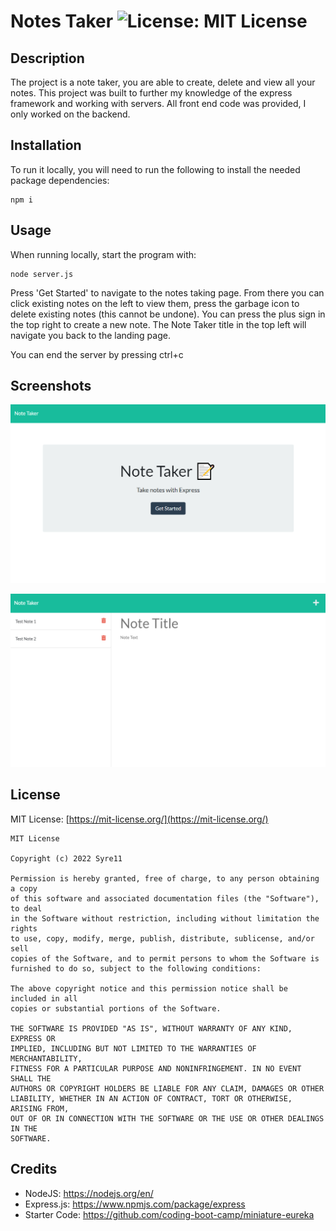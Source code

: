 # Notes Taker ![License: MIT License](https://img.shields.io/badge/License-MIT-yellow.svg)


## Description

The project is a note taker, you are able to create, delete and view all your notes. This project was built to further my knowledge of the express framework and working with servers. All front end code was provided, I only worked on the backend.

## Installation

To run it locally, you will need to run the following to install the needed package dependencies:
  
    npm i

## Usage

When running locally, start the program with:

    node server.js

Press 'Get Started' to navigate to the notes taking page. From there you can click existing notes on the left to view them, press the garbage icon to delete existing notes (this cannot be undone). You can press the plus sign in the top right to create a new note. The Note Taker title in the top left will navigate you back to the landing page.

You can end the server by pressing ctrl+c

## Screenshots

![Screenshot 1](img/Screenshot%202022-12-11%20134939.png)

![Screenshot 2](img/Screenshot%202022-12-11%20135039.png)

## License

MIT License: [https://mit-license.org/](https://mit-license.org/)

    MIT License

    Copyright (c) 2022 Syre11
    
    Permission is hereby granted, free of charge, to any person obtaining a copy
    of this software and associated documentation files (the "Software"), to deal
    in the Software without restriction, including without limitation the rights
    to use, copy, modify, merge, publish, distribute, sublicense, and/or sell
    copies of the Software, and to permit persons to whom the Software is
    furnished to do so, subject to the following conditions:
    
    The above copyright notice and this permission notice shall be included in all
    copies or substantial portions of the Software.
    
    THE SOFTWARE IS PROVIDED "AS IS", WITHOUT WARRANTY OF ANY KIND, EXPRESS OR
    IMPLIED, INCLUDING BUT NOT LIMITED TO THE WARRANTIES OF MERCHANTABILITY,
    FITNESS FOR A PARTICULAR PURPOSE AND NONINFRINGEMENT. IN NO EVENT SHALL THE
    AUTHORS OR COPYRIGHT HOLDERS BE LIABLE FOR ANY CLAIM, DAMAGES OR OTHER
    LIABILITY, WHETHER IN AN ACTION OF CONTRACT, TORT OR OTHERWISE, ARISING FROM,
    OUT OF OR IN CONNECTION WITH THE SOFTWARE OR THE USE OR OTHER DEALINGS IN THE
    SOFTWARE.
    
## Credits

- NodeJS: https://nodejs.org/en/
- Express.js: https://www.npmjs.com/package/express
- Starter Code: https://github.com/coding-boot-camp/miniature-eureka